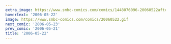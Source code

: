 ```yaml
---
extra_image: https://www.smbc-comics.com/comics/1448076096-20060522after.png
hovertext: '2006-05-22'
image: https://www.smbc-comics.com/comics/20060522.gif
next_comic: '2006-05-23'
prev_comic: '2006-05-21'
title: '2006-05-22'
---
```



